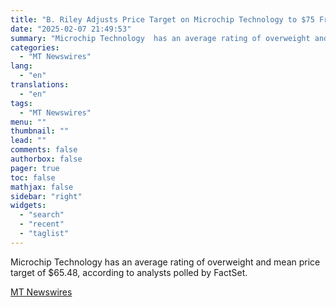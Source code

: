 ```yaml
---
title: "B. Riley Adjusts Price Target on Microchip Technology to $75 From $85, Keeps Buy Rating"
date: "2025-02-07 21:49:53"
summary: "Microchip Technology  has an average rating of overweight and mean price target of $65.48, according to analysts polled by FactSet."
categories:
  - "MT Newswires"
lang:
  - "en"
translations:
  - "en"
tags:
  - "MT Newswires"
menu: ""
thumbnail: ""
lead: ""
comments: false
authorbox: false
pager: true
toc: false
mathjax: false
sidebar: "right"
widgets:
  - "search"
  - "recent"
  - "taglist"
---
```


Microchip Technology has an average rating of overweight and mean price target of $65.48, according to analysts polled by FactSet.

[MT Newswires](https://www.tradingview.com/news/mtnewswires.com:20250207:A3312521:0/)
